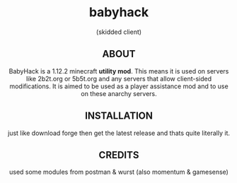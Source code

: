 <div align="center">
  <h1>babyhack</h1>
  <p>(skidded client)</p>
  
  <h2>ABOUT</h2>
  BabyHack is a 1.12.2 minecraft <b>utility mod</b>. This means it is used on servers like 2b2t.org or 5b5t.org and any servers that allow client-sided modifications. It is aimed 
  to be used as a player assistance mod and to use on these anarchy servers.
  
  <h2>INSTALLATION</h2>
  just like download forge then get the latest release and thats quite literally it.
  
  <h2>CREDITS</h2>
  used some modules from postman & wurst (also momentum & gamesense)
  
</div>
